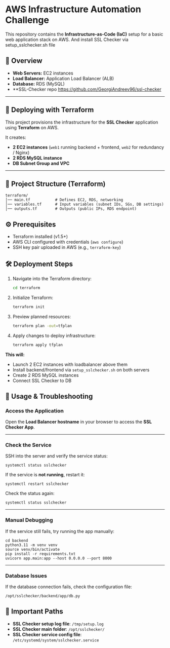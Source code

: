 # AWS Infrastructure Automation Challenge

This repository contains the **Infrastructure-as-Code (IaC)** setup for a basic web application stack on AWS. And install SSL Checker via setup_sslchecker.sh file

## 🔎 Overview
- **Web Servers:** EC2 instances  
- **Load Balancer:** Application Load Balancer (ALB)  
- **Database:** RDS (MySQL) 
- **SSL-Checker repo https://github.com/GeorgiAndreev96/ssl-checker


---

## 🚀 Deploying with Terraform

This project provisions the infrastructure for the **SSL Checker** application using **Terraform** on AWS.  

It creates:  
- **2 EC2 instances** (`web1` running backend + frontend, `web2` for redundancy / Nginx)  
- **2 RDS MySQL instance**  
- **DB Subnet Group and VPC**  

---

## 📂 Project Structure (Terraform)

```
terraform/
│── main.tf           # Defines EC2, RDS, networking
│── variables.tf      # Input variables (subnet IDs, SGs, DB settings)
│── outputs.tf        # Outputs (public IPs, RDS endpoint)
```


## ⚙️ Prerequisites

- Terraform installed (v1.5+)
- AWS CLI configured with credentials (`aws configure`)
- SSH key pair uploaded in AWS (e.g., `terraform-key`)

  
## 🛠️ Deployment Steps

1. Navigate into the Terraform directory:

    ```bash
    cd terraform
    ```

2. Initialize Terraform:

    ```bash
    terraform init
    ```

3. Preview planned resources:

    ```bash
    terraform plan -out=tfplan
    ```

4. Apply changes to deploy infrastructure:

    ```bash
    terraform apply tfplan
    ```

**This will:**

- Launch 2 EC2 instances with loadbalancer above them
- Install backend/frontend via `setup_sslchecker.sh` on both servers  
- Create 2 RDS MySQL instances
- Connect SSL Checker to DB



## 🔧 Usage & Troubleshooting

### Access the Application
Open the **Load Balancer hostname** in your browser to access the **SSL Checker App**.

---

### Check the Service
SSH into the server and verify the service status:

    systemctl status sslchecker

If the service is **not running**, restart it:

    systemctl restart sslchecker

Check the status again:

    systemctl status sslchecker

---

### Manual Debugging
If the service still fails, try running the app manually:

    cd backend
    python3.11 -m venv venv
    source venv/bin/activate
    pip install -r requirements.txt
    uvicorn app.main:app --host 0.0.0.0 --port 8000

---

### Database Issues
If the database connection fails, check the configuration file:

    /opt/sslchecker/backend/app/db.py


## 📂 Important Paths

- **SSL Checker setup log file**: `/tmp/setup.log`  
- **SSL Checker main folder**: `/opt/sslchecker/`  
- **SSL Checker service config file**: `/etc/systemd/system/sslchecker.service`



